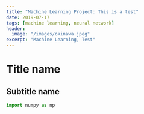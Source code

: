 ```yaml
---
title: "Machine Learning Project: This is a test"
date: 2019-07-17
tags: [machine learning, neural network]
header:
  image: "/images/okinawa.jpeg"
excerpt: "Machine Learning, Test"
---
```



# Title name

##  Subtitle name

```python
import numpy as np
```
